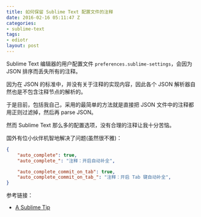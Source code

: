 ```yaml
---
title: 如何保留 Sublime Text 配置文件的注释
date: 2016-02-16 05:11:47 Z
categories:
- sublime-text
tags:
- ediotr
layout: post
---
```


Sublime Text 编辑器的用户配置文件 `preferences.sublime-settings`，会因为 JSON 排序而丢失所有的注释。

因为在 JSON 的标准中，并没有关于注释的实现内容，因此各个 JSON 解析器自然也是不包含注释节点的解析的。

于是目前，包括我自己，采用的最简单的方法就是直接把 JSON 文件中的注释都用正则过滤掉，然后再 parse JSON。

然而 Sublime Text 那么多的配置选项，没有合理的注释让我十分苦恼。

国外有位小伙伴机智地解决了问题(虽然很不雅)：

``` json
{
    "auto_complete": true,
    "auto_complete_": "注释：开启自动补全",

    "auto_complete_commit_on_tab": true,
    "auto_complete_commit_on_tab_": "注释：开启 Tab 键自动补全",
}
```

参考链接：

* [A Sublime Tip](http://spacerobots.net/post/30528696290/a-sublime-tip)

